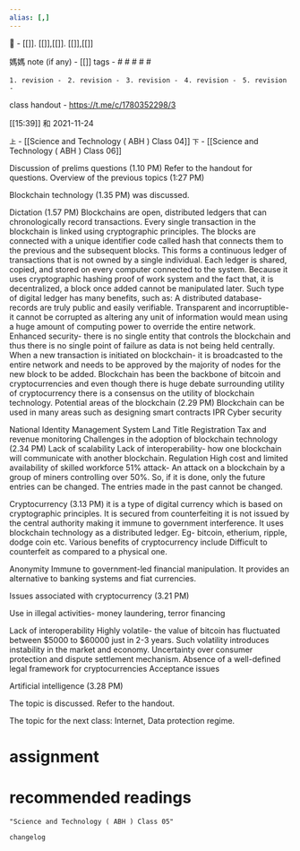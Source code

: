 ```yaml
---
alias: [,]
---
```

🔖 - [[]]. [[]],[[]]. [[]],[[]]

媽媽 note (if any) - [[]]
tags - # # # # #

`1. revision - ` 
`2. revision - `
`3. revision - `
`4. revision - `
`5. revision - `

class handout - https://t.me/c/1780352298/3

[[15:39]] 和 2021-11-24

`上` - [[Science and Technology ( ABH ) Class 04]]
`下` - [[Science and Technology ( ABH ) Class 06]]

Discussion of prelims questions (1.10 PM)
Refer to the handout for questions.
Overview of the previous topics (1:27 PM)

Blockchain technology (1.35 PM) was discussed.

Dictation (1.57 PM)
Blockchains are open, distributed ledgers that can chronologically record transactions.
Every single transaction in the blockchain is linked using cryptographic principles.
The blocks are connected with a unique identifier code called hash that connects them to the previous and the subsequent blocks.
This forms a continuous ledger of transactions that is not owned by a single individual.
Each ledger is shared, copied, and stored on every computer connected to the system.
Because it uses cryptographic hashing proof of work system and the fact that, it is decentralized, a block once added cannot be manipulated later.
Such type of digital ledger has many benefits, such as:
A distributed database- records are truly public and easily verifiable.
Transparent and incorruptible- it cannot be corrupted as altering any unit of information would mean using a huge amount of computing power to override the entire network.
Enhanced security- there is no single entity that controls the blockchain and thus there is no single point of failure as data is not being held centrally.
When a new transaction is initiated on blockchain- it is broadcasted to the entire network and needs to be approved by the majority of nodes for the new block to be added.
Blockchain has been the backbone of bitcoin and cryptocurrencies and even though there is huge debate surrounding utility of cryptocurrency there is a consensus on the utility of blockchain technology.
Potential areas of the blockchain (2.29 PM)
Blockchain can be used in many areas such as
designing smart contracts
IPR
Cyber security

National Identity Management System
Land Title Registration
Tax and revenue monitoring
Challenges in the adoption of blockchain technology (2.34 PM)
Lack of scalability
Lack of interoperability- how one blockchain will communicate with another blockchain.
Regulation
High cost and limited availability of skilled workforce
51% attack- An attack on a blockchain by a group of miners controlling over 50%.
So, if it is done, only the future entries can be changed.
The entries made in the past cannot be changed.

Cryptocurrency (3.13 PM)
it is a type of digital currency which is based on cryptographic principles. It is secured from counterfeiting
it is not issued by the central authority making it immune to government interference.
It uses blockchain technology as a distributed ledger. Eg- bitcoin, etherium, ripple, dodge coin etc.
Various benefits of cryptocurrency include
Difficult to counterfeit as compared to a physical one.

Anonymity
Immune to government-led financial manipulation.
It provides an alternative to banking systems and fiat currencies.

Issues associated with cryptocurrency (3.21 PM)

Use in illegal activities- money laundering, terror financing

Lack of interoperability
Highly volatile- the value of bitcoin has fluctuated between $5000 to $60000 just in 2-3 years.
Such volatility introduces instability in the market and economy.
Uncertainty over consumer protection and dispute settlement mechanism.
Absence of a well-defined legal framework for cryptocurrencies
Acceptance issues

Artificial intelligence (3.28 PM)

The topic is discussed.
Refer to the handout.

The topic for the next class: Internet, Data protection regime.


# assignment

# recommended readings
```query
"Science and Technology ( ABH ) Class 05"
```

```plain
changelog

```